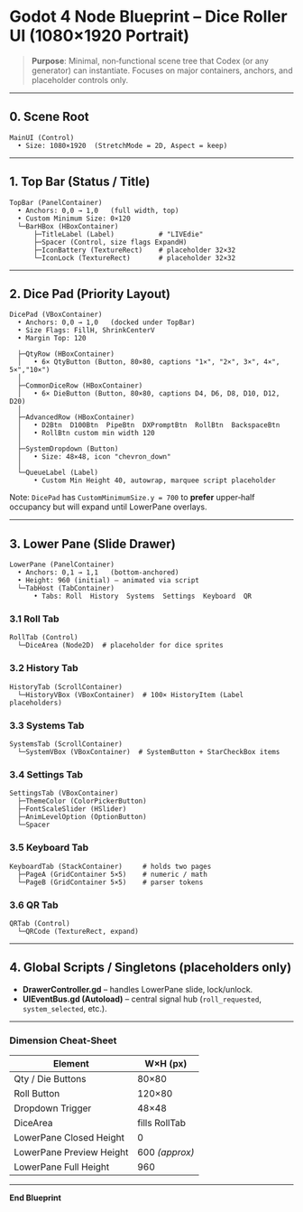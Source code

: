 # Godot 4 Node Blueprint – Dice Roller UI (1080×1920 Portrait)

> **Purpose**: Minimal, non‑functional scene tree that Codex (or any generator) can instantiate.  Focuses on major containers, anchors, and placeholder controls only.

---

## 0. Scene Root

```text
MainUI (Control)
  • Size: 1080×1920  (StretchMode = 2D, Aspect = keep)
```

---

## 1. Top Bar (Status / Title)

```text
TopBar (PanelContainer)
  • Anchors: 0,0 → 1,0   (full width, top)
  • Custom Minimum Size: 0×120
  └─BarHBox (HBoxContainer)
      ├─TitleLabel (Label)           # "LIVEdie"
      ├─Spacer (Control, size flags ExpandH)
      ├─IconBattery (TextureRect)    # placeholder 32×32
      └─IconLock (TextureRect)       # placeholder 32×32
```

---

## 2. Dice Pad (Priority Layout)

```text
DicePad (VBoxContainer)
  • Anchors: 0,0 → 1,0   (docked under TopBar)
  • Size Flags: FillH, ShrinkCenterV
  • Margin Top: 120

  ├─QtyRow (HBoxContainer)
  │   • 6× QtyButton (Button, 80×80, captions "1×", "2×", 3×", 4×", 5×","10×")
  │
  ├─CommonDiceRow (HBoxContainer)
  │   • 6× DieButton (Button, 80×80, captions D4, D6, D8, D10, D12, D20)
  │
  ├─AdvancedRow (HBoxContainer)
  │   • D2Btn  D100Btn  PipeBtn  DXPromptBtn  RollBtn  BackspaceBtn
  │   • RollBtn custom min width 120
  │
  ├─SystemDropdown (Button)
  │   • Size: 48×48, icon "chevron_down"
  │
  └─QueueLabel (Label)
      • Custom Min Height 40, autowrap, marquee script placeholder
```

Note: `DicePad` has `CustomMinimumSize.y = 700` to **prefer** upper‑half occupancy but will expand until LowerPane overlays.

---

## 3. Lower Pane (Slide Drawer)

```text
LowerPane (PanelContainer)
  • Anchors: 0,1 → 1,1   (bottom‑anchored)
  • Height: 960 (initial) – animated via script
  └─TabHost (TabContainer)
      • Tabs: Roll  History  Systems  Settings  Keyboard  QR
```

### 3.1 Roll Tab

```text
RollTab (Control)
  └─DiceArea (Node2D)  # placeholder for dice sprites
```

### 3.2 History Tab

```text
HistoryTab (ScrollContainer)
  └─HistoryVBox (VBoxContainer)  # 100× HistoryItem (Label placeholders)
```

### 3.3 Systems Tab

```text
SystemsTab (ScrollContainer)
  └─SystemVBox (VBoxContainer)  # SystemButton + StarCheckBox items
```

### 3.4 Settings Tab

```text
SettingsTab (VBoxContainer)
  ├─ThemeColor (ColorPickerButton)
  ├─FontScaleSlider (HSlider)
  ├─AnimLevelOption (OptionButton)
  └─Spacer
```

### 3.5 Keyboard Tab

```text
KeyboardTab (StackContainer)     # holds two pages
  ├─PageA (GridContainer 5×5)    # numeric / math
  └─PageB (GridContainer 5×5)    # parser tokens
```

### 3.6 QR Tab

```text
QRTab (Control)
  └─QRCode (TextureRect, expand)
```

---

## 4. Global Scripts / Singletons (placeholders only)

* **DrawerController.gd** – handles LowerPane slide, lock/unlock.
* **UIEventBus.gd (Autoload)** – central signal hub (`roll_requested`, `system_selected`, etc.).

---

### Dimension Cheat‑Sheet

| Element                  | W×H (px)       |
| ------------------------ | -------------- |
| Qty / Die Buttons        | 80×80          |
| Roll Button              | 120×80         |
| Dropdown Trigger         | 48×48          |
| DiceArea                 | fills RollTab  |
| LowerPane Closed Height  | 0              |
| LowerPane Preview Height | 600 *(approx)* |
| LowerPane Full Height    | 960            |

---

**End Blueprint**
